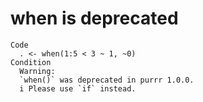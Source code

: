 # when is deprecated

    Code
      . <- when(1:5 < 3 ~ 1, ~0)
    Condition
      Warning:
      `when()` was deprecated in purrr 1.0.0.
      i Please use `if` instead.

